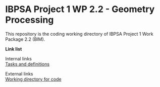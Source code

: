 # IBPSA Project 1 WP 2.2 - Geometry Processing

This repository is the coding working directory of IBPSA Project 1 Work Package 2.2 (BIM).

**Link list**
  
Internal links  
[Tasks and definitions](https://github.com/e3dEF/IBPSA-WP-2.2/blob/master/Tasks%20and%20definitions.md)  
  
External links     
[Working directory for code](https://github.com/ibpsa/project1/tree/master/wp_2_2_bim)
